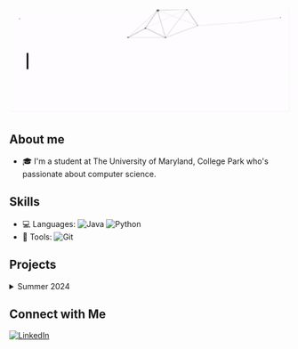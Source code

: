 # <img src="https://github.com/Rishitg04/Rishitg04/blob/main/Github%20Header.gif">

## About me
- 🎓 I'm a student at The University of Maryland, College Park who's passionate about computer science.

## Skills
- 💻 Languages: ![Java](https://img.shields.io/badge/-Java-333333?style=flat) ![Python](https://img.shields.io/badge/-Python-333333?style=flat)
- 🔧 Tools: ![Git](https://img.shields.io/badge/-Git-333333?style=flat&logo=git) 

## Projects
<details>
  <summary>Summer 2024</summary>
  <ul>
    <li><b><a href="https://github.com/Rishitg04/Summer-2024-Simple-Web-Server-">Web Server</a></b> - Used Python's built-in http.server module to create a server and handle GET and POST requests.</li>
    <li><b><a href="https://github.com/Rishitg04/Summer-2024-Stock-Tracker-Web-App">Stock Price Checker</a></b> - Used Flask and the Alpha Vantage API to create a web stock price checker.</li>
    <li><b><a href="https://github.com/Rishitg04/Summer-2024-Web-To-do-list-with-login">To Do List</a></b> - Created a web to-do list using Flask and SQLite as the backend.</li>
    <li><b><a href="https://github.com/Rishitg04/Summer-2024-Chatbot-with-DialoGPT-">Chatbot</a></b> - Built an online chatbot using Microsoft's DialoGPT.</li>
  </ul>
</details>

## Connect with Me
[![LinkedIn](https://img.shields.io/badge/-LinkedIn-0077B5?style=flat&logo=linkedin)](https://www.linkedin.com/in/rishit-ghosh-077a24162/)

